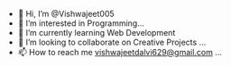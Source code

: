 - 👋 Hi, I’m @Vishwajeet005
- 👀 I’m interested in Programming...
- 🌱 I’m currently learning Web Development
- 💞️ I’m looking to collaborate on Creative Projects ...
- 📫 How to reach me vishwajeetdalvi629@gmail.com ...

<!---
Vishwajeet005/Vishwajeet005 is a ✨ special ✨ repository because its `README.md` (this file) appears on your GitHub profile.
You can click the Preview link to take a look at your changes.
--->
